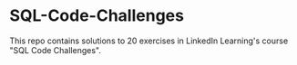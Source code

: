 # SQL-Code-Challenges
This repo contains solutions to 20 exercises in LinkedIn Learning's course "SQL Code Challenges".
